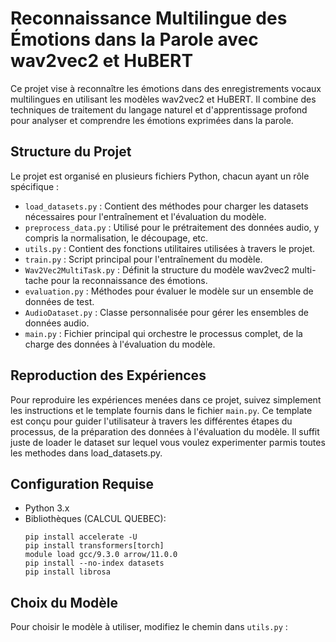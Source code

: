 # Reconnaissance Multilingue des Émotions dans la Parole avec wav2vec2 et HuBERT

Ce projet vise à reconnaître les émotions dans des enregistrements vocaux multilingues en utilisant les modèles wav2vec2 et HuBERT. Il combine des techniques de traitement du langage naturel et d'apprentissage profond pour analyser et comprendre les émotions exprimées dans la parole.

## Structure du Projet

Le projet est organisé en plusieurs fichiers Python, chacun ayant un rôle spécifique :

- `load_datasets.py` : Contient des méthodes pour charger les datasets nécessaires pour l'entraînement et l'évaluation du modèle.
- `preprocess_data.py` : Utilisé pour le prétraitement des données audio, y compris la normalisation, le découpage, etc.
- `utils.py` : Contient des fonctions utilitaires utilisées à travers le projet.
- `train.py` : Script principal pour l'entraînement du modèle.
- `Wav2Vec2MultiTask.py` : Définit la structure du modèle wav2vec2 multi-tache pour la reconnaissance des émotions.
- `evaluation.py` : Méthodes pour évaluer le modèle sur un ensemble de données de test.
- `AudioDataset.py` : Classe personnalisée pour gérer les ensembles de données audio.
- `main.py` : Fichier principal qui orchestre le processus complet, de la charge des données à l'évaluation du modèle.

## Reproduction des Expériences

Pour reproduire les expériences menées dans ce projet, suivez simplement les instructions et le template fournis dans le fichier `main.py`. Ce template est conçu pour guider l'utilisateur à travers les différentes étapes du processus, de la préparation des données à l'évaluation du modèle. Il suffit juste de loader le dataset sur lequel vous voulez experimenter parmis toutes les methodes dans load_datasets.py.

## Configuration Requise

- Python 3.x
- Bibliothèques (CALCUL QUEBEC): 
    ```
    pip install accelerate -U 
    pip install transformers[torch] 
    module load gcc/9.3.0 arrow/11.0.0 
    pip install --no-index datasets 
    pip install librosa
    ```

## Choix du Modèle

Pour choisir le modèle à utiliser, modifiez le chemin dans `utils.py` :
